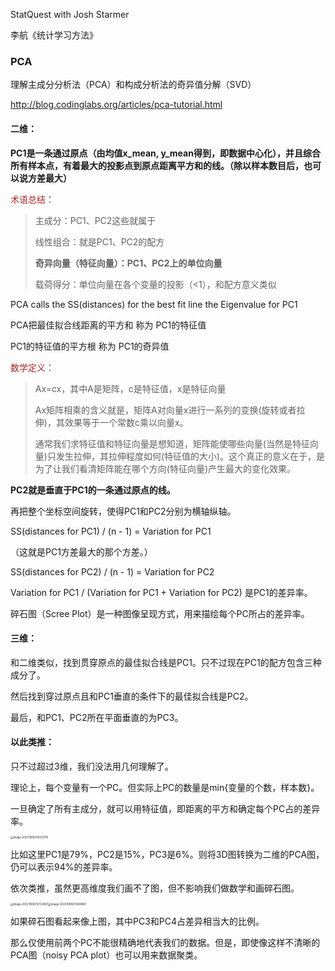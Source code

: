 StatQuest with Josh Starmer

李航《统计学习方法》

### PCA

理解主成分分析法（PCA）和构成分析法的奇异值分解（SVD）

http://blog.codinglabs.org/articles/pca-tutorial.html

#### 二维：

**PC1是一条通过原点（由均值x_mean, y_mean得到，即数据中心化），并且综合所有样本点，有着最大的投影点到原点距离平方和的线。（除以样本数目后，也可以说方差最大）**

<font color="brown">术语总结：</font>

> 主成分：PC1、PC2这些就属于
>
> 线性组合：就是PC1、PC2的配方
>
> **奇异向量（特征向量）：PC1、PC2上的单位向量**
>
> 载荷得分：单位向量在各个变量的投影（<1），和配方意义类似

PCA calls the SS(distances) for the best fit line the Eigenvalue for PC1

PCA把最佳拟合线距离的平方和 称为 PC1的特征值

PC1的特征值的平方根 称为 PC1的奇异值

<font color="brown">数学定义：</font>

> Ax=cx，其中A是矩阵，c是特征值，x是特征向量
>
> Ax矩阵相乘的含义就是，矩阵A对向量x进行一系列的变换(旋转或者拉伸)，其效果等于一个常数c乘以向量x。
>
> 通常我们求特征值和特征向量是想知道，矩阵能使哪些向量(当然是特征向量)只发生拉伸，其拉伸程度如何(特征值的大小)。这个真正的意义在于，是为了让我们看清矩阵能在哪个方向(特征向量)产生最大的变化效果。

**PC2就是垂直于PC1的一条通过原点的线。**

再把整个坐标空间旋转，使得PC1和PC2分别为横轴纵轴。

SS(distances for PC1) / (n - 1) = Variation for PC1 

（这就是PC1方差最大的那个方差。）

SS(distances for PC2) / (n - 1) = Variation for PC2

Variation for PC1 / (Variation for PC1 + Variation for PC2)  是PC1的差异率。

碎石图（Scree Plot）是一种图像呈现方式，用来描绘每个PC所占的差异率。

#### 三维：

和二维类似，找到贯穿原点的最佳拟合线是PC1。只不过现在PC1的配方包含三种成分了。

然后找到穿过原点且和PC1垂直的条件下的最佳拟合线是PC2。

最后，和PC1、PC2所在平面垂直的为PC3。

#### 以此类推：

只不过超过3维，我们没法用几何理解了。

理论上，每个变量有一个PC。但实际上PC的数量是min{变量的个数，样本数}。

一旦确定了所有主成分，就可以用特征值，即距离的平方和确定每个PC占的差异率。

<img src="/Users/DevonnHou/Library/Application Support/typora-user-images/image-20221008212023745.png" alt="image-20221008212023745" style="zoom:30%;" />

比如这里PC1是79%，PC2是15%，PC3是6%。则将3D图转换为二维的PCA图，仍可以表示94%的差异率。

依次类推，虽然更高维度我们画不了图，但不影响我们做数学和画碎石图。

<img src="/Users/DevonnHou/Library/Application Support/typora-user-images/image-20221008212722867.png" alt="image-20221008212722867" style="zoom:30%;" /><img src="/Users/DevonnHou/Library/Application Support/typora-user-images/image-20221008213844987.png" alt="image-20221008213844987" style="zoom:30%;" />

如果碎石图看起来像上图，其中PC3和PC4占差异相当大的比例。

那么仅使用前两个PC不能很精确地代表我们的数据。但是，即使像这样不清晰的PCA图（noisy PCA plot）也可以用来数据聚类。

